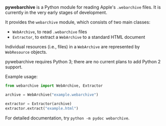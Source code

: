 **pywebarchive** is a Python module for reading Apple's `.webarchive` files. It is currently in the very early stages of development.

It provides the `webarchive` module, which consists of two main classes:

* `WebArchive`, to read `.webarchive` files
* `Extractor`, to extract a `WebArchive` to a standard HTML document

Individual resources (i.e., files) in a `WebArchive` are represented by `WebResource` objects.

pywebarchive requires Python 3; there are no current plans to add Python 2 support.

Example usage:

```python
from webarchive import WebArchive, Extractor

archive = WebArchive("example.webarchive")

extractor = Extractor(archive)
extractor.extract("example.html")
```

For detailed documentation, try `python -m pydoc webarchive`.
